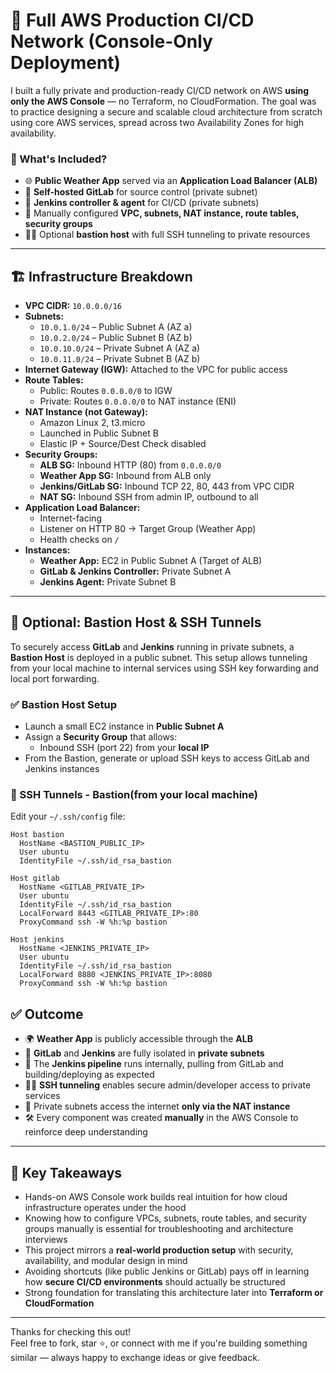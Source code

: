 # 🚀 Full AWS Production CI/CD Network (Console-Only Deployment)

I built a fully private and production-ready CI/CD network on AWS **using only the AWS Console** — no Terraform, no CloudFormation. The goal was to practice designing a secure and scalable cloud architecture from scratch using core AWS services, spread across two Availability Zones for high availability.

### 🔧 What's Included?

- 🌐 **Public Weather App** served via an **Application Load Balancer (ALB)**
- 🦊 **Self-hosted GitLab** for source control (private subnet)
- 🔄 **Jenkins controller & agent** for CI/CD (private subnets)
- 🧱 Manually configured **VPC, subnets, NAT instance, route tables, security groups**
- 🧑‍💻 Optional **bastion host** with full SSH tunneling to private resources

---

## 🏗️ Infrastructure Breakdown

- **VPC CIDR:** `10.0.0.0/16`
- **Subnets:**
  - `10.0.1.0/24` – Public Subnet A (AZ a)
  - `10.0.2.0/24` – Public Subnet B (AZ b)
  - `10.0.10.0/24` – Private Subnet A (AZ a)
  - `10.0.11.0/24` – Private Subnet B (AZ b)
- **Internet Gateway (IGW):** Attached to the VPC for public access
- **Route Tables:**
  - Public: Routes `0.0.0.0/0` to IGW
  - Private: Routes `0.0.0.0/0` to NAT instance (ENI)
- **NAT Instance (not Gateway):**
  - Amazon Linux 2, t3.micro
  - Launched in Public Subnet B
  - Elastic IP + Source/Dest Check disabled
- **Security Groups:**
  - **ALB SG:** Inbound HTTP (80) from `0.0.0.0/0`
  - **Weather App SG:** Inbound from ALB only
  - **Jenkins/GitLab SG:** Inbound TCP 22, 80, 443 from VPC CIDR
  - **NAT SG:** Inbound SSH from admin IP, outbound to all
- **Application Load Balancer:**
  - Internet-facing
  - Listener on HTTP 80 → Target Group (Weather App)
  - Health checks on `/`
- **Instances:**
  - **Weather App:** EC2 in Public Subnet A (Target of ALB)
  - **GitLab & Jenkins Controller:** Private Subnet A
  - **Jenkins Agent:** Private Subnet B

---

## 🔐 Optional: Bastion Host & SSH Tunnels

To securely access **GitLab** and **Jenkins** running in private subnets, a **Bastion Host** is deployed in a public subnet. This setup allows tunneling from your local machine to internal services using SSH key forwarding and local port forwarding.

### ✅ Bastion Host Setup

- Launch a small EC2 instance in **Public Subnet A**
- Assign a **Security Group** that allows:
  - Inbound SSH (port 22) from your **local IP**
- From the Bastion, generate or upload SSH keys to access GitLab and Jenkins instances

### 🔐 SSH Tunnels - Bastion(from your local machine)

Edit your `~/.ssh/config` file:

```ssh
Host bastion
  HostName <BASTION_PUBLIC_IP>
  User ubuntu
  IdentityFile ~/.ssh/id_rsa_bastion

Host gitlab
  HostName <GITLAB_PRIVATE_IP>
  User ubuntu
  IdentityFile ~/.ssh/id_rsa_bastion
  LocalForward 8443 <GITLAB_PRIVATE_IP>:80
  ProxyCommand ssh -W %h:%p bastion

Host jenkins
  HostName <JENKINS_PRIVATE_IP>
  User ubuntu
  IdentityFile ~/.ssh/id_rsa_bastion
  LocalForward 8880 <JENKINS_PRIVATE_IP>:8080
  ProxyCommand ssh -W %h:%p bastion
```

## ✅ Outcome

- 🌍 **Weather App** is publicly accessible through the **ALB**
- 🔐 **GitLab** and **Jenkins** are fully isolated in **private subnets**
- 🔄 The **Jenkins pipeline** runs internally, pulling from GitLab and building/deploying as expected
- 🧑‍💻 **SSH tunneling** enables secure admin/developer access to private services
- 🔌 Private subnets access the internet **only via the NAT instance**
- 🛠️ Every component was created **manually** in the AWS Console to reinforce deep understanding

---

## 🧠 Key Takeaways

- Hands-on AWS Console work builds real intuition for how cloud infrastructure operates under the hood
- Knowing how to configure VPCs, subnets, route tables, and security groups manually is essential for troubleshooting and architecture interviews
- This project mirrors a **real-world production setup** with security, availability, and modular design in mind
- Avoiding shortcuts (like public Jenkins or GitLab) pays off in learning how **secure CI/CD environments** should actually be structured
- Strong foundation for translating this architecture later into **Terraform or CloudFormation**

---

Thanks for checking this out!  
Feel free to fork, star ⭐️, or connect with me if you're building something similar — always happy to exchange ideas or give feedback.
